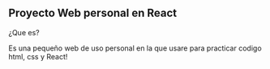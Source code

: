 ## Proyecto Web personal en React

¿Que es?

Es una pequeño web de uso personal en la que usare para practicar codigo html, css y React!